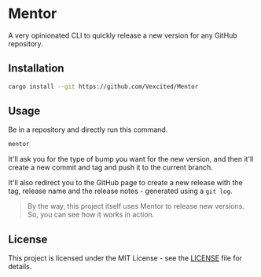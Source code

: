 # Mentor

A very opinionated CLI to quickly release a new version for any GitHub repository.

## Installation

```bash
cargo install --git https://github.com/Vexcited/Mentor
```

## Usage

Be in a repository and directly run this command.

```bash
mentor
```

It'll ask you for the type of bump you want for the new version, and then it'll create a new commit and tag and push it to the current branch.

It'll also redirect you to the GitHub page to create a new release with the tag, release name and the release notes - generated using a `git log`.

> By the way, this project itself uses Mentor to release new versions. So, you can see how it works in action.

## License

This project is licensed under the MIT License - see the [LICENSE](./LICENSE) file for details.

